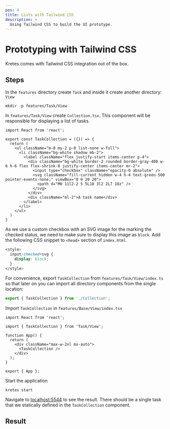 ```yaml
---
pos: 4
title: Lists with Tailwind CSS
description: >
  Using Tailwind CSS to build the UI prototype.
---
```


# Prototyping with Tailwind CSS

Kretes comes with Tailwind CSS integration out of the box.

## Steps

In the `features` directory create `Task` and inside it create another directory: `View`

```
mkdir -p features/Task/View
```

In `features/Task/View` create `Collection.tsx`. This component will be responsible for displaying a list of tasks.

```tsx
import React from 'react';

export const TaskCollection = ({}) => {
  return (
    <ul className="m-0 my-2 p-0 list-none w-full">
      <li className="bg-white shadow mb-2">
        <label className="flex justify-start items-center p-4">
          <div className="bg-white border-2 rounded border-gray-400 w-6 h-6 flex flex-shrink-0 justify-center items-center mr-2">
            <input type="checkbox" className="opacity-0 absolute" />
            <svg className="fill-current hidden w-4 h-4 text-green-500 pointer-events-none;" viewBox="0 0 20 20">
              <path d="M0 11l2-2 5 5L18 3l2 2L7 18z" />
            </svg>
          </div>
          <div className="ml-2">A task name</div>
        </label>
      </li>
    </ul>
  )
}
```

As we use a custom checkbox with an SVG image for the marking the checked status, we need to make sure to display this image as `block`. Add the following CSS snippet to `<head>` section of `index.html`.

```css
<style>
  input:checked+svg {
    display: block;
  }
</style>
```

For convenience, export `TaskCollection` from `features/Task/View/index.ts` so that later on you can import all directory components from the single location:

```ts
export { TaskCollection } from './Collection';
```

Import `TaskCollection` in `features/Base/View/index.tsx`

```tsx{8}
import React from 'react';

import { TaskCollection } from 'Task/View';

function App() {
  return (
    <div className="max-w-2xl mx-auto">
      <TaskCollection />
    </div>
  );
}

export { App };
```

Start the application

```
kretes start
```

Navigate to [localhost:5544](http://localhost:5544) to see the result. There should be a single task that we statically defined in the `TaskCollection` component.

## Result
